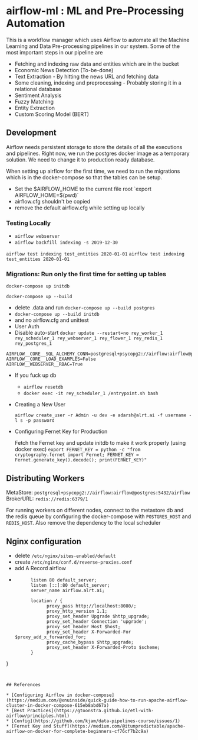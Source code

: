 # airflow-ml : ML and Pre-Processing Automation

This is a workflow manager which uses Airflow to automate all the Machine Learning and Data Pre-processing pipelines in our system. Some of the most important steps in our pipeline are
* Fetching and indexing raw data and entities which are in the bucket
* Economic News Detection (To-be-done)
* Text Extraction - By hitting the news URL and fetching data
* Some cleaning, indexing and preprocessing - Probably storing it in a relational database
* Sentiment Analysis
* Fuzzy Matching
* Entity Extraction
* Custom Scoring Model (BERT)

## Development

Airflow needs persistent storage to store the details of all the executions and pipelines. Right now, we run the postgres docker image as a temporary solution. We need to change it to production ready database.

When setting up airflow for the first time, we need to run the migrations which is in the docker-compose so that the tables can be setup.

* Set the $AIRFLOW_HOME to the current file root
  `export AIRFLOW_HOME=$(pwd)`
* airflow.cfg shouldn't be copied
* remove the default airflow.cfg while setting up locally


### Testing Locally

* `airflow webserver`
* `airflow backfill indexing -s 2019-12-30`


`airflow test indexing test_entities 2020-01-01`
`airflow test indexing test_entities 2020-01-01`



### Migrations: Run only the first time for setting up tables

`docker-compose up initdb` 

`docker-compose up --build`

* delete .data and run `docker-compose up --build postgres`
* `docker-compose up --build initdb`
* and no airflow.cfg and unittest
* User Auth
* Disable auto-start `docker update --restart=no rey_worker_1 rey_scheduler_1 rey_webserver_1 rey_flower_1 rey_redis_1 rey_postgres_1`
```
AIRFLOW__CORE__SQL_ALCHEMY_CONN=postgresql+psycopg2://airflow:airflow@postgres:5432/airflow
AIRFLOW__CORE__LOAD_EXAMPLES=False
AIRFLOW__WEBSERVER__RBAC=True
```

* If you fuck up db

    - `airflow resetdb`
    - `docker exec -it rey_scheduler_1 /entrypoint.sh bash`

* Creating a New User

    `airflow create_user -r Admin -u dev -e adarsh@alrt.ai -f username -l s -p password`

* Configuring Fernet Key for Production

    Fetch the Fernet key and update initdb to make it work properly (using docker exec)
    `export FERNET_KEY = python -c "from cryptography.fernet import Fernet; FERNET_KEY = Fernet.generate_key().decode(); print(FERNET_KEY)"`

## Distributing Workers

MetaStore: `postgresql+psycopg2://airflow:airflow@postgres:5432/airflow`
BrokerURL: `redis://redis:6379/1`

For running workers on different nodes, connect to the metastore db and the redis queue by configuring
the docker-compose with `POSTGRES_HOST` and `REDIS_HOST`. Also remove the dependency to the local scheduler


## Nginx configuration

* delete `/etc/nginx/sites-enabled/default`
* create `/etc/nginx/conf.d/reverse-proxies.conf`
* add A Record	airflow <IP>
* ```server {
        listen 80 default_server;
        listen [::]:80 default_server;
        server_name airflow.alrt.ai;

        location / {
              proxy_pass http://localhost:8080/;
              proxy_http_version 1.1;
              proxy_set_header Upgrade $http_upgrade;
              proxy_set_header Connection 'upgrade';
              proxy_set_header Host $host;
              proxy_set_header X-Forwarded-For $proxy_add_x_forwarded_for;
              proxy_cache_bypass $http_upgrade;
              proxy_set_header X-Forwarded-Proto $scheme;
        }
}
```


## References

* [Configuring Airflow in docker-compose](https://medium.com/@xnuinside/quick-guide-how-to-run-apache-airflow-cluster-in-docker-compose-615eb8abd67a)
* [Best Practices](https://gtoonstra.github.io/etl-with-airflow/principles.html)
* [Config](https://github.com/kjam/data-pipelines-course/issues/1)
* [Fernet Key and Stuff](https://medium.com/@itunpredictable/apache-airflow-on-docker-for-complete-beginners-cf76cf7b2c9a)
